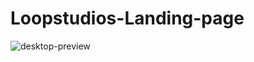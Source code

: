 # Loopstudios-Landing-page


![desktop-preview](https://user-images.githubusercontent.com/72826720/144252953-56ca8625-f45a-408b-955b-8e8a05b1fd2f.jpg)


